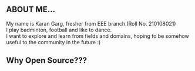 ## ABOUT ME...
My name is Karan Garg, fresher from EEE branch.(Roll No. 210108021)<br />
I play badminton, football and like to dance.<br />
I want to explore and learn from fields and domains, hoping to be somehow useful to the community in the future :)

## Why Open Source???

